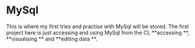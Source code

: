 # MySql 

This is where my first tries and practise with MySql will be stored. The first project here is just accessing and using MySql from the CL **accessing **, **visualising ** and  **editing data **. 